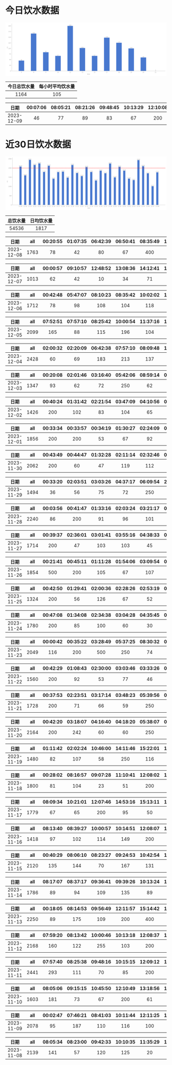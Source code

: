 # 今日饮水数据

<div align=center>
<img src="today.png" style="zoom: 100%;" />

| 今日总饮水量 | 每小时平均饮水量 |
| :----: | :----: |
| 1164 | 105 |
</div>

| 日期 | 00:07:06 | 08:05:21 | 08:21:26 | 09:48:45 | 10:13:29 | 12:10:08 | 13:03:41 | 15:12:52 | 17:01:19 | 17:39:34 | 18:10:37 | 19:13:01 | 20:25:52 |
| :----: | :----: | :----: | :----: | :----: | :----: | :----: | :----: | :----: | :----: | :----: | :----: | :----: | :----: |
| 2023-12-09 | 46 | 77 | 89 | 83 | 67 | 200 | 102 | 67 | 83 | 65 | 125 | 100 | 60 |

# 近30日饮水数据

<div align=center>
<img src="30.png"style="zoom: 100%;" />

| 总饮水量 | 日均饮水量 |
| :----: | :----: |
| 54536 | 1817 |
</div>

| 日期 | all | 00:20:55 | 01:07:35 | 06:42:39 | 06:50:41 | 08:35:49 | 11:35:36 | 12:34:57 | 15:50:51 | 19:50:21 | 21:04:54 | 22:05:28 | 23:04:33 | 23:35:02 |
| :----: | :----: | :----: | :----: | :----: | :----: | :----: | :----: | :----: | :----: | :----: | :----: | :----: | :----: | :----: |
| 2023-12-08 | 1763 | 78 | 42 | 80 | 67 | 400 | 92 | 250 | 84 | 250 | 187 | 92 | 68 | 73 |

| 日期 | all | 00:00:57 | 09:10:57 | 12:48:52 | 13:08:36 | 14:12:41 | 15:02:40 | 15:38:13 | 17:43:52 | 20:11:10 | 20:53:38 | 21:32:31 | 22:01:51 | 22:13:35 | 22:53:01 |
| :----: | :----: | :----: | :----: | :----: | :----: | :----: | :----: | :----: | :----: | :----: | :----: | :----: | :----: | :----: | :----: |
| 2023-12-07 | 1013 | 62 | 42 | 10 | 34 | 71 | 45 | 48 | 65 | 69 | 100 | 81 | 79 | 57 | 250 |

| 日期 | all | 00:42:48 | 05:47:07 | 08:10:23 | 08:35:42 | 10:02:02 | 12:09:35 | 13:01:31 | 15:04:33 | 16:09:11 | 16:38:07 | 18:55:34 | 19:41:32 | 21:17:29 | 21:47:25 | 22:49:14 |
| :----: | :----: | :----: | :----: | :----: | :----: | :----: | :----: | :----: | :----: | :----: | :----: | :----: | :----: | :----: | :----: | :----: |
| 2023-12-06 | 1712 | 78 | 98 | 108 | 104 | 118 | 200 | 118 | 132 | 69 | 62 | 107 | 101 | 250 | 72 | 95 |

| 日期 | all | 07:52:51 | 07:57:10 | 08:25:42 | 10:00:54 | 11:37:16 | 12:14:20 | 13:01:23 | 13:07:20 | 14:15:35 | 15:14:33 | 16:27:59 | 17:10:43 | 18:44:05 | 19:47:37 | 21:46:03 | 22:41:37 | 23:54:59 |
| :----: | :----: | :----: | :----: | :----: | :----: | :----: | :----: | :----: | :----: | :----: | :----: | :----: | :----: | :----: | :----: | :----: | :----: | :----: |
| 2023-12-05 | 2099 | 165 | 88 | 115 | 196 | 104 | 200 | 62 | 52 | 66 | 147 | 154 | 200 | 67 | 86 | 250 | 84 | 63 |

| 日期 | all | 02:00:32 | 02:20:09 | 06:42:38 | 07:57:10 | 08:09:48 | 10:02:19 | 10:13:53 | 12:11:24 | 13:05:25 | 14:54:31 | 15:13:37 | 16:06:02 | 16:43:43 | 19:28:22 | 20:37:06 | 21:07:21 | 21:36:54 | 21:52:20 | 21:55:52 |
| :----: | :----: | :----: | :----: | :----: | :----: | :----: | :----: | :----: | :----: | :----: | :----: | :----: | :----: | :----: | :----: | :----: | :----: | :----: | :----: | :----: |
| 2023-12-04 | 2428 | 60 | 69 | 183 | 213 | 137 | 214 | 85 | 200 | 36 | 141 | 60 | 77 | 89 | 250 | 74 | 91 | 134 | 250 | 65 |

| 日期 | all | 00:20:08 | 02:01:46 | 03:16:40 | 05:42:06 | 08:59:14 | 09:41:00 | 17:40:00 | 18:17:13 | 18:29:31 | 22:23:54 | 22:37:13 |
| :----: | :----: | :----: | :----: | :----: | :----: | :----: | :----: | :----: | :----: | :----: | :----: | :----: |
| 2023-12-03 | 1347 | 93 | 62 | 72 | 250 | 62 | 55 | 71 | 66 | 55 | 500 | 61 |

| 日期 | all | 00:40:24 | 01:31:42 | 02:21:54 | 03:47:09 | 04:10:56 | 05:41:07 | 07:21:50 | 08:17:46 | 17:32:24 | 20:40:20 | 23:12:00 | 23:39:12 |
| :----: | :----: | :----: | :----: | :----: | :----: | :----: | :----: | :----: | :----: | :----: | :----: | :----: | :----: |
| 2023-12-02 | 1426 | 200 | 102 | 83 | 104 | 65 | 250 | 146 | 94 | 100 | 118 | 117 | 47 |

| 日期 | all | 00:33:34 | 00:33:57 | 00:34:19 | 01:30:27 | 02:24:09 | 03:33:34 | 04:31:40 | 05:57:37 | 07:50:41 | 08:21:03 | 16:33:46 | 18:28:14 | 20:34:26 | 21:07:32 | 22:27:14 | 22:58:01 |
| :----: | :----: | :----: | :----: | :----: | :----: | :----: | :----: | :----: | :----: | :----: | :----: | :----: | :----: | :----: | :----: | :----: | :----: |
| 2023-12-01 | 1856 | 200 | 200 | 53 | 67 | 92 | 110 | 96 | 250 | 65 | 81 | 78 | 200 | 97 | 100 | 96 | 71 |

| 日期 | all | 00:43:49 | 00:44:47 | 01:32:28 | 02:11:14 | 02:32:46 | 03:01:00 | 04:04:00 | 04:57:51 | 05:42:29 | 06:42:55 | 07:30:19 | 08:38:05 | 18:25:23 | 19:25:25 | 20:34:15 | 21:30:52 | 22:34:58 | 22:52:49 |
| :----: | :----: | :----: | :----: | :----: | :----: | :----: | :----: | :----: | :----: | :----: | :----: | :----: | :----: | :----: | :----: | :----: | :----: | :----: | :----: |
| 2023-11-30 | 2062 | 200 | 60 | 47 | 119 | 112 | 86 | 75 | 73 | 250 | 104 | 100 | 118 | 250 | 128 | 66 | 138 | 43 | 93 |

| 日期 | all | 00:33:20 | 02:03:51 | 03:03:26 | 04:37:17 | 06:09:54 | 20:03:30 | 20:29:45 | 20:40:46 | 21:31:28 | 22:11:07 | 22:21:03 | 23:27:50 |
| :----: | :----: | :----: | :----: | :----: | :----: | :----: | :----: | :----: | :----: | :----: | :----: | :----: | :----: |
| 2023-11-29 | 1494 | 36 | 56 | 75 | 72 | 250 | 250 | 69 | 126 | 178 | 77 | 150 | 155 |

| 日期 | all | 00:03:56 | 00:41:47 | 01:33:16 | 02:03:24 | 03:21:17 | 04:03:05 | 05:14:29 | 05:42:36 | 06:14:48 | 06:15:03 | 07:01:57 | 07:33:57 | 08:40:09 | 16:52:00 | 18:27:25 | 19:06:58 | 20:36:40 | 21:04:11 | 22:54:06 |
| :----: | :----: | :----: | :----: | :----: | :----: | :----: | :----: | :----: | :----: | :----: | :----: | :----: | :----: | :----: | :----: | :----: | :----: | :----: | :----: | :----: |
| 2023-11-28 | 2240 | 86 | 200 | 91 | 96 | 101 | 157 | 62 | 250 | 67 | 66 | 103 | 65 | 67 | 91 | 250 | 81 | 56 | 51 | 300 |

| 日期 | all | 00:39:37 | 02:36:01 | 03:01:41 | 03:55:16 | 04:38:33 | 05:09:22 | 05:50:18 | 07:32:34 | 08:12:41 | 16:57:16 | 17:46:11 | 18:05:54 | 18:47:12 | 19:20:36 | 19:45:53 | 20:44:47 | 21:37:37 | 22:43:37 | 23:19:11 |
| :----: | :----: | :----: | :----: | :----: | :----: | :----: | :----: | :----: | :----: | :----: | :----: | :----: | :----: | :----: | :----: | :----: | :----: | :----: | :----: | :----: |
| 2023-11-27 | 1714 | 200 | 47 | 103 | 103 | 45 | 46 | 250 | 78 | 61 | 73 | 100 | 98 | 53 | 57 | 62 | 111 | 103 | 43 | 81 |

| 日期 | all | 00:21:41 | 00:45:11 | 01:11:28 | 01:54:06 | 03:09:54 | 03:42:20 | 05:41:46 | 07:26:13 | 08:34:16 | 18:45:04 | 20:33:12 | 22:33:29 |
| :----: | :----: | :----: | :----: | :----: | :----: | :----: | :----: | :----: | :----: | :----: | :----: | :----: | :----: |
| 2023-11-26 | 1854 | 500 | 200 | 105 | 67 | 107 | 76 | 250 | 64 | 76 | 250 | 93 | 66 |

| 日期 | all | 00:42:50 | 01:29:41 | 02:00:36 | 02:28:26 | 02:53:19 | 03:27:38 | 05:39:59 | 07:53:47 | 18:08:30 | 19:21:13 | 19:51:56 | 20:54:03 |
| :----: | :----: | :----: | :----: | :----: | :----: | :----: | :----: | :----: | :----: | :----: | :----: | :----: | :----: |
| 2023-11-25 | 1324 | 200 | 56 | 126 | 67 | 52 | 53 | 250 | 64 | 200 | 103 | 93 | 60 |

| 日期 | all | 00:47:08 | 01:34:08 | 02:34:38 | 03:04:28 | 04:35:45 | 05:51:54 | 06:21:44 | 07:52:53 | 08:26:31 | 18:07:34 | 19:37:41 | 20:25:46 | 20:49:08 | 22:43:44 | 22:59:06 |
| :----: | :----: | :----: | :----: | :----: | :----: | :----: | :----: | :----: | :----: | :----: | :----: | :----: | :----: | :----: | :----: | :----: |
| 2023-11-24 | 1780 | 200 | 85 | 100 | 60 | 30 | 250 | 55 | 66 | 52 | 250 | 96 | 50 | 46 | 400 | 40 |

| 日期 | all | 00:00:42 | 00:35:22 | 03:28:49 | 05:37:25 | 08:30:32 | 08:58:35 | 15:22:57 | 17:28:16 | 19:02:26 | 20:34:27 | 21:13:56 | 22:04:35 | 22:28:07 | 22:53:48 | 23:49:33 |
| :----: | :----: | :----: | :----: | :----: | :----: | :----: | :----: | :----: | :----: | :----: | :----: | :----: | :----: | :----: | :----: | :----: |
| 2023-11-23 | 2049 | 116 | 200 | 500 | 250 | 74 | 79 | 70 | 250 | 80 | 48 | 58 | 159 | 49 | 56 | 60 |

| 日期 | all | 00:42:29 | 01:08:43 | 02:30:00 | 03:03:46 | 03:33:26 | 05:45:25 | 07:01:05 | 07:38:17 | 08:13:44 | 17:04:24 | 19:08:06 | 20:22:30 | 21:38:48 | 22:10:23 | 22:27:09 | 23:27:36 |
| :----: | :----: | :----: | :----: | :----: | :----: | :----: | :----: | :----: | :----: | :----: | :----: | :----: | :----: | :----: | :----: | :----: | :----: |
| 2023-11-22 | 1560 | 200 | 92 | 53 | 77 | 46 | 250 | 47 | 49 | 25 | 14 | 250 | 100 | 157 | 38 | 89 | 73 |

| 日期 | all | 00:37:53 | 02:23:51 | 03:17:14 | 03:48:23 | 05:39:56 | 06:38:45 | 08:29:50 | 08:57:13 | 15:52:35 | 16:26:34 | 17:10:02 | 19:08:44 | 19:38:20 | 20:25:42 | 20:45:35 | 22:21:15 | 23:08:54 |
| :----: | :----: | :----: | :----: | :----: | :----: | :----: | :----: | :----: | :----: | :----: | :----: | :----: | :----: | :----: | :----: | :----: | :----: | :----: |
| 2023-11-21 | 1728 | 200 | 71 | 66 | 59 | 250 | 161 | 71 | 43 | 40 | 67 | 250 | 59 | 60 | 56 | 118 | 106 | 51 |

| 日期 | all | 00:42:20 | 03:18:07 | 04:16:40 | 04:18:20 | 05:38:07 | 07:27:40 | 08:14:59 | 17:51:55 | 18:46:38 | 19:45:04 | 20:39:24 | 22:27:31 | 23:15:48 |
| :----: | :----: | :----: | :----: | :----: | :----: | :----: | :----: | :----: | :----: | :----: | :----: | :----: | :----: | :----: |
| 2023-11-20 | 2164 | 200 | 242 | 60 | 60 | 250 | 133 | 99 | 200 | 237 | 69 | 122 | 300 | 192 |

| 日期 | all | 01:11:42 | 02:02:24 | 10:46:00 | 14:11:46 | 15:22:01 | 15:30:30 | 16:21:32 | 18:03:57 | 20:40:05 | 21:02:26 | 23:20:45 |
| :----: | :----: | :----: | :----: | :----: | :----: | :----: | :----: | :----: | :----: | :----: | :----: | :----: |
| 2023-11-19 | 1480 | 82 | 107 | 58 | 250 | 116 | 180 | 127 | 60 | 75 | 300 | 125 |

| 日期 | all | 00:28:02 | 08:16:57 | 09:07:28 | 11:10:41 | 12:08:02 | 13:10:31 | 14:18:33 | 15:10:57 | 16:28:21 | 17:08:50 | 19:09:13 | 22:09:25 | 23:09:32 |
| :----: | :----: | :----: | :----: | :----: | :----: | :----: | :----: | :----: | :----: | :----: | :----: | :----: | :----: | :----: |
| 2023-11-18 | 1800 | 81 | 104 | 23 | 51 | 200 | 79 | 56 | 179 | 400 | 200 | 96 | 250 | 81 |

| 日期 | all | 08:09:34 | 10:21:01 | 12:07:46 | 14:53:16 | 15:13:11 | 19:15:50 | 21:09:57 | 21:18:16 | 21:24:26 | 21:45:06 | 23:33:29 | 23:33:44 | 23:44:33 |
| :----: | :----: | :----: | :----: | :----: | :----: | :----: | :----: | :----: | :----: | :----: | :----: | :----: | :----: | :----: |
| 2023-11-17 | 1779 | 67 | 65 | 200 | 95 | 50 | 500 | 57 | 89 | 79 | 161 | 250 | 64 | 102 |

| 日期 | all | 08:13:40 | 08:39:27 | 10:00:57 | 10:14:51 | 12:08:07 | 14:56:06 | 17:09:50 | 17:35:21 | 19:16:49 | 21:26:07 | 22:26:19 |
| :----: | :----: | :----: | :----: | :----: | :----: | :----: | :----: | :----: | :----: | :----: | :----: | :----: |
| 2023-11-16 | 1418 | 97 | 102 | 114 | 149 | 200 | 46 | 200 | 137 | 60 | 250 | 63 |

| 日期 | all | 00:40:29 | 08:06:10 | 08:23:27 | 09:24:53 | 10:42:54 | 12:03:18 | 15:04:40 | 15:58:15 | 17:08:03 | 19:47:36 | 21:25:34 | 21:56:09 | 22:11:25 | 22:26:42 | 22:41:59 | 23:00:57 |
| :----: | :----: | :----: | :----: | :----: | :----: | :----: | :----: | :----: | :----: | :----: | :----: | :----: | :----: | :----: | :----: | :----: | :----: |
| 2023-11-15 | 2120 | 135 | 144 | 70 | 167 | 131 | 100 | 80 | 145 | 200 | 147 | 250 | 74 | 176 | 114 | 62 | 125 |

| 日期 | all | 08:17:07 | 08:37:17 | 09:36:41 | 09:39:26 | 10:13:24 | 11:20:25 | 12:08:12 | 13:03:46 | 14:55:17 | 17:55:42 | 18:25:27 | 19:25:59 | 21:22:10 | 22:25:00 |
| :----: | :----: | :----: | :----: | :----: | :----: | :----: | :----: | :----: | :----: | :----: | :----: | :----: | :----: | :----: | :----: |
| 2023-11-14 | 1786 | 89 | 94 | 109 | 135 | 89 | 157 | 200 | 69 | 74 | 200 | 56 | 141 | 250 | 123 |

| 日期 | all | 00:18:05 | 08:14:53 | 09:56:49 | 12:11:57 | 15:14:42 | 16:09:09 | 17:09:12 | 19:06:17 | 19:55:38 | 20:25:18 | 21:44:00 | 22:11:08 | 22:33:23 | 22:52:13 |
| :----: | :----: | :----: | :----: | :----: | :----: | :----: | :----: | :----: | :----: | :----: | :----: | :----: | :----: | :----: | :----: |
| 2023-11-13 | 2250 | 89 | 175 | 109 | 200 | 400 | 109 | 200 | 65 | 72 | 81 | 250 | 167 | 149 | 184 |

| 日期 | all | 07:59:20 | 08:13:42 | 10:00:46 | 10:13:18 | 12:08:37 | 12:39:25 | 13:14:29 | 16:26:29 | 17:26:13 | 19:49:38 | 20:58:46 | 22:11:12 | 23:19:39 |
| :----: | :----: | :----: | :----: | :----: | :----: | :----: | :----: | :----: | :----: | :----: | :----: | :----: | :----: | :----: |
| 2023-11-12 | 2168 | 160 | 122 | 255 | 103 | 200 | 400 | 99 | 138 | 200 | 100 | 77 | 250 | 64 |

| 日期 | all | 07:57:40 | 08:25:38 | 09:48:16 | 10:15:15 | 12:09:12 | 16:13:03 | 17:17:04 | 18:01:05 | 18:31:39 | 19:39:21 | 20:07:07 | 21:41:55 | 22:24:43 | 23:06:27 | 23:58:50 |
| :----: | :----: | :----: | :----: | :----: | :----: | :----: | :----: | :----: | :----: | :----: | :----: | :----: | :----: | :----: | :----: | :----: |
| 2023-11-11 | 2441 | 293 | 111 | 70 | 85 | 200 | 500 | 200 | 67 | 146 | 62 | 90 | 115 | 250 | 67 | 185 |

| 日期 | all | 08:05:06 | 09:15:15 | 10:45:50 | 12:10:49 | 13:18:56 | 13:59:02 | 14:40:51 | 15:13:05 | 16:28:37 | 19:47:24 | 20:10:38 | 20:26:43 | 21:07:44 | 22:05:01 | 23:35:29 | 23:58:01 |
| :----: | :----: | :----: | :----: | :----: | :----: | :----: | :----: | :----: | :----: | :----: | :----: | :----: | :----: | :----: | :----: | :----: | :----: |
| 2023-11-10 | 1603 | 181 | 73 | 67 | 200 | 61 | 123 | 128 | 48 | 60 | 60 | 45 | 69 | 75 | 250 | 79 | 84 |

| 日期 | all | 00:02:47 | 07:46:21 | 08:41:03 | 10:11:44 | 12:11:25 | 12:11:27 | 13:04:57 | 14:09:19 | 14:59:43 | 15:19:02 | 17:26:09 | 19:10:09 | 20:08:10 | 21:13:13 | 21:44:42 | 22:34:47 | 23:26:54 |
| :----: | :----: | :----: | :----: | :----: | :----: | :----: | :----: | :----: | :----: | :----: | :----: | :----: | :----: | :----: | :----: | :----: | :----: | :----: |
| 2023-11-09 | 2078 | 95 | 187 | 110 | 116 | 100 | 100 | 122 | 127 | 97 | 137 | 200 | 140 | 68 | 250 | 100 | 53 | 76 |

| 日期 | all | 08:05:34 | 08:23:00 | 09:42:33 | 10:10:35 | 11:35:29 | 12:12:00 | 13:01:44 | 14:20:20 | 14:20:32 | 14:37:01 | 15:25:12 | 17:07:00 | 18:27:43 | 20:13:20 | 22:13:15 | 22:46:47 |
| :----: | :----: | :----: | :----: | :----: | :----: | :----: | :----: | :----: | :----: | :----: | :----: | :----: | :----: | :----: | :----: | :----: | :----: |
| 2023-11-08 | 2139 | 141 | 57 | 120 | 125 | 20 | 200 | 195 | 100 | 104 | 89 | 169 | 200 | 132 | 116 | 300 | 71 |

